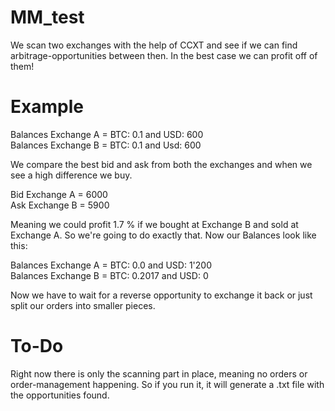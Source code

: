 # MM_test

We scan two exchanges with the help of CCXT and see if we can find arbitrage-opportunities between then. In the best case we can profit off of them!

# Example
Balances Exchange A = BTC: 0.1 and USD: 600 \
Balances Exchange B = BTC: 0.1 and Usd: 600 

We compare the best bid and ask from both the exchanges and when we see a high difference we buy. 

Bid Exchange A = 6000 \
Ask Exchange B = 5900

Meaning we could profit 1.7 % if we bought at Exchange B and sold at Exchange A. So we're going to do exactly that. 
Now our Balances look like this:

Balances Exchange A = BTC: 0.0    and USD: 1'200 \
Balances Exchange B = BTC: 0.2017 and USD: 0

Now we have to wait for a reverse opportunity to exchange it back or just split our orders into smaller pieces.

# To-Do
Right now there is only the scanning part in place, meaning no orders or order-management happening. 
So if you run it, it will generate a .txt file with the opportunities found.
